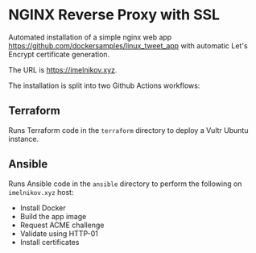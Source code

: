 # NGINX Reverse Proxy with SSL

Automated installation of a simple nginx web app https://github.com/dockersamples/linux_tweet_app with automatic Let's Encrypt certificate generation.

The URL is https://imelnikov.xyz.

The installation is split into two Github Actions workflows:

## Terraform

Runs Terraform code in the `terraform` directory to deploy a Vultr Ubuntu instance.

## Ansible

Runs Ansible code in the `ansible` directory to perform the following on `imelnikov.xyz` host:
- Install Docker
- Build the app image
- Request ACME challenge
- Validate using HTTP-01
- Install certificates
